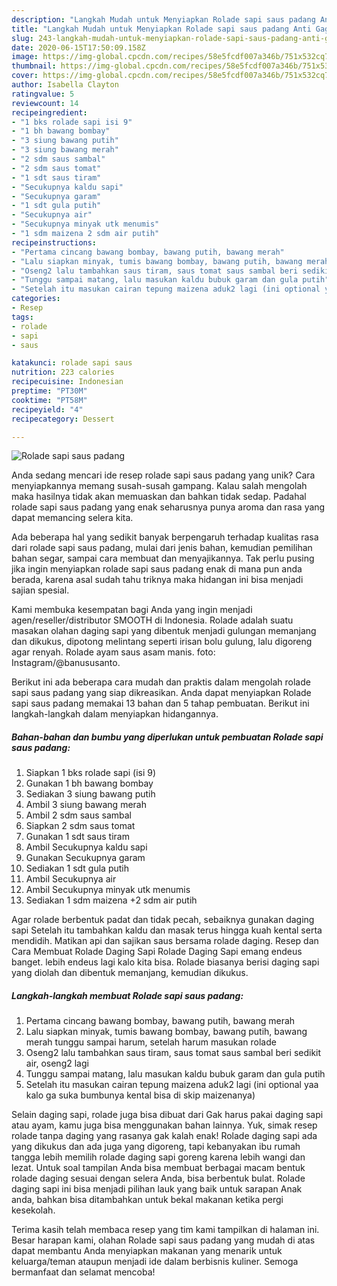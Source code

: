 ```yaml
---
description: "Langkah Mudah untuk Menyiapkan Rolade sapi saus padang Anti Gagal"
title: "Langkah Mudah untuk Menyiapkan Rolade sapi saus padang Anti Gagal"
slug: 243-langkah-mudah-untuk-menyiapkan-rolade-sapi-saus-padang-anti-gagal
date: 2020-06-15T17:50:09.158Z
image: https://img-global.cpcdn.com/recipes/58e5fcdf007a346b/751x532cq70/rolade-sapi-saus-padang-foto-resep-utama.jpg
thumbnail: https://img-global.cpcdn.com/recipes/58e5fcdf007a346b/751x532cq70/rolade-sapi-saus-padang-foto-resep-utama.jpg
cover: https://img-global.cpcdn.com/recipes/58e5fcdf007a346b/751x532cq70/rolade-sapi-saus-padang-foto-resep-utama.jpg
author: Isabella Clayton
ratingvalue: 5
reviewcount: 14
recipeingredient:
- "1 bks rolade sapi isi 9"
- "1 bh bawang bombay"
- "3 siung bawang putih"
- "3 siung bawang merah"
- "2 sdm saus sambal"
- "2 sdm saus tomat"
- "1 sdt saus tiram"
- "Secukupnya kaldu sapi"
- "Secukupnya garam"
- "1 sdt gula putih"
- "Secukupnya air"
- "Secukupnya minyak utk menumis"
- "1 sdm maizena 2 sdm air putih"
recipeinstructions:
- "Pertama cincang bawang bombay, bawang putih, bawang merah"
- "Lalu siapkan minyak, tumis bawang bombay, bawang putih, bawang merah tunggu sampai harum, setelah harum masukan rolade"
- "Oseng2 lalu tambahkan saus tiram, saus tomat saus sambal beri sedikit air, oseng2 lagi"
- "Tunggu sampai matang, lalu masukan kaldu bubuk garam dan gula putih"
- "Setelah itu masukan cairan tepung maizena aduk2 lagi (ini optional yaa kalo ga suka bumbunya kental bisa di skip maizenanya)"
categories:
- Resep
tags:
- rolade
- sapi
- saus

katakunci: rolade sapi saus 
nutrition: 223 calories
recipecuisine: Indonesian
preptime: "PT30M"
cooktime: "PT58M"
recipeyield: "4"
recipecategory: Dessert

---
```



![Rolade sapi saus padang](https://img-global.cpcdn.com/recipes/58e5fcdf007a346b/751x532cq70/rolade-sapi-saus-padang-foto-resep-utama.jpg)

Anda sedang mencari ide resep rolade sapi saus padang yang unik? Cara menyiapkannya memang susah-susah gampang. Kalau salah mengolah maka hasilnya tidak akan memuaskan dan bahkan tidak sedap. Padahal rolade sapi saus padang yang enak seharusnya punya aroma dan rasa yang dapat memancing selera kita.

Ada beberapa hal yang sedikit banyak berpengaruh terhadap kualitas rasa dari rolade sapi saus padang, mulai dari jenis bahan, kemudian pemilihan bahan segar, sampai cara membuat dan menyajikannya. Tak perlu pusing jika ingin menyiapkan rolade sapi saus padang enak di mana pun anda berada, karena asal sudah tahu triknya maka hidangan ini bisa menjadi sajian spesial.

Kami membuka kesempatan bagi Anda yang ingin menjadi agen/reseller/distributor SMOOTH di Indonesia. Rolade adalah suatu masakan olahan daging sapi yang dibentuk menjadi gulungan memanjang dan dikukus, dipotong melintang seperti irisan bolu gulung, lalu digoreng agar renyah. Rolade ayam saus asam manis. foto: Instagram/@banususanto.


Berikut ini ada beberapa cara mudah dan praktis dalam mengolah rolade sapi saus padang yang siap dikreasikan. Anda dapat menyiapkan Rolade sapi saus padang memakai 13 bahan dan 5 tahap pembuatan. Berikut ini langkah-langkah dalam menyiapkan hidangannya.

<!--inarticleads1-->

##### Bahan-bahan dan bumbu yang diperlukan untuk pembuatan Rolade sapi saus padang:

1. Siapkan 1 bks rolade sapi (isi 9)
1. Gunakan 1 bh bawang bombay
1. Sediakan 3 siung bawang putih
1. Ambil 3 siung bawang merah
1. Ambil 2 sdm saus sambal
1. Siapkan 2 sdm saus tomat
1. Gunakan 1 sdt saus tiram
1. Ambil Secukupnya kaldu sapi
1. Gunakan Secukupnya garam
1. Sediakan 1 sdt gula putih
1. Ambil Secukupnya air
1. Ambil Secukupnya minyak utk menumis
1. Sediakan 1 sdm maizena +2 sdm air putih


Agar rolade berbentuk padat dan tidak pecah, sebaiknya gunakan daging sapi Setelah itu tambahkan kaldu dan masak terus hingga kuah kental serta mendidih. Matikan api dan sajikan saus bersama rolade daging. Resep dan Cara Membuat Rolade Daging Sapi Rolade Daging Sapi emang endeus banget. lebih endeus lagi kalo kita bisa. Rolade biasanya berisi daging sapi yang diolah dan dibentuk memanjang, kemudian dikukus. 

<!--inarticleads2-->

##### Langkah-langkah membuat Rolade sapi saus padang:

1. Pertama cincang bawang bombay, bawang putih, bawang merah
1. Lalu siapkan minyak, tumis bawang bombay, bawang putih, bawang merah tunggu sampai harum, setelah harum masukan rolade
1. Oseng2 lalu tambahkan saus tiram, saus tomat saus sambal beri sedikit air, oseng2 lagi
1. Tunggu sampai matang, lalu masukan kaldu bubuk garam dan gula putih
1. Setelah itu masukan cairan tepung maizena aduk2 lagi (ini optional yaa kalo ga suka bumbunya kental bisa di skip maizenanya)


Selain daging sapi, rolade juga bisa dibuat dari Gak harus pakai daging sapi atau ayam, kamu juga bisa menggunakan bahan lainnya. Yuk, simak resep rolade tanpa daging yang rasanya gak kalah enak! Rolade daging sapi ada yang dikukus dan ada juga yang digoreng, tapi kebanyakan ibu rumah tangga lebih memilih rolade daging sapi goreng karena lebih wangi dan lezat. Untuk soal tampilan Anda bisa membuat berbagai macam bentuk rolade daging sesuai dengan selera Anda, bisa berbentuk bulat. Rolade daging sapi ini bisa menjadi pilihan lauk yang baik untuk sarapan Anak anda, bahkan bisa ditambahkan untuk bekal makanan ketika pergi kesekolah. 

Terima kasih telah membaca resep yang tim kami tampilkan di halaman ini. Besar harapan kami, olahan Rolade sapi saus padang yang mudah di atas dapat membantu Anda menyiapkan makanan yang menarik untuk keluarga/teman ataupun menjadi ide dalam berbisnis kuliner. Semoga bermanfaat dan selamat mencoba!
